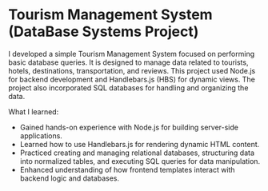 # Tourism Management System (DataBase Systems Project) 

I developed a simple Tourism Management System focused on performing basic database queries. It is designed to manage data related to tourists, hotels, destinations, transportation, and reviews. This project used Node.js for backend development and Handlebars.js (HBS) for dynamic views. The project also incorporated SQL databases for handling and organizing the data.

What I learned:

- Gained hands-on experience with Node.js for building server-side applications.
- Learned how to use Handlebars.js for rendering dynamic HTML content.
- Practiced creating and managing relational databases, structuring data into normalized tables, and executing SQL queries for data manipulation.
- Enhanced understanding of how frontend templates interact with backend logic and databases.


